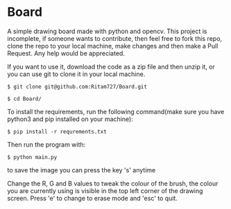 # Board

A simple drawing board made with python and opencv. This project is incomplete, if someone wants to contribute, then feel free to fork this repo, clone the repo to your local machine, make changes and then make a Pull Request. Any help would be appreciated.

If you want to use it, download the code as a zip file and then unzip it, or you can use git to clone it in your local machine.

`$ git clone git@github.com:Ritam727/Board.git`

`$ cd Board/`

To install the requirements, run the following command(make sure you have python3 and pip installed on your machine):

`$ pip install -r requrements.txt`

Then run the program with:

`$ python main.py`

to save the image you can press the key 's' anytime

Change the R, G and B values to tweak the colour of the brush, the colour you are currently using is visible in the top left corner of the drawing screen. Press 'e' to change to erase mode and 'esc' to quit.
